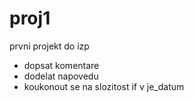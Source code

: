 # proj1
prvni projekt do izp

- dopsat komentare
- dodelat napovedu
- koukonout se na slozitost if v je_datum


